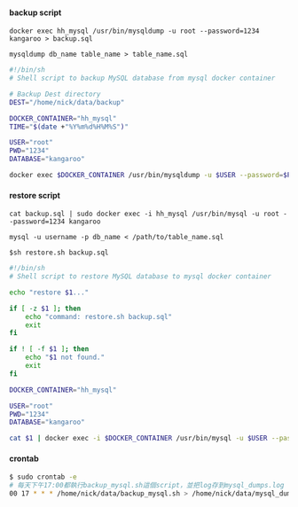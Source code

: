#### backup script
`docker exec hh_mysql /usr/bin/mysqldump -u root --password=1234 kangaroo > backup.sql`

`mysqldump db_name table_name > table_name.sql`

```bash
#!/bin/sh
# Shell script to backup MySQL database from mysql docker container

# Backup Dest directory
DEST="/home/nick/data/backup"

DOCKER_CONTAINER="hh_mysql"
TIME="$(date +"%Y%m%d%H%M%S")"

USER="root"
PWD="1234"
DATABASE="kangaroo"

docker exec $DOCKER_CONTAINER /usr/bin/mysqldump -u $USER --password=$PWD $DATABASE > "$DEST/${DATABASE}_$TIME.sql"
```

#### restore script
`cat backup.sql | sudo docker exec -i hh_mysql /usr/bin/mysql -u root --password=1234 kangaroo`

`mysql -u username -p db_name < /path/to/table_name.sql`

`$sh restore.sh backup.sql`

```bash
#!/bin/sh
# Shell script to restore MySQL database to mysql docker container

echo "restore $1..."

if [ -z $1 ]; then
    echo "command: restore.sh backup.sql"
    exit
fi

if ! [ -f $1 ]; then
    echo "$1 not found."
    exit
fi

DOCKER_CONTAINER="hh_mysql"

USER="root"
PWD="1234"
DATABASE="kangaroo"

cat $1 | docker exec -i $DOCKER_CONTAINER /usr/bin/mysql -u $USER --password=$PWD $DATABASE
```
#### crontab

```sh
$ sudo crontab -e
# 每天下午17:00都執行backup_mysql.sh這個script，並把log存到mysql_dumps.log
00 17 * * * /home/nick/data/backup_mysql.sh > /home/nick/data/mysql_dumps.log 2>&1
```
